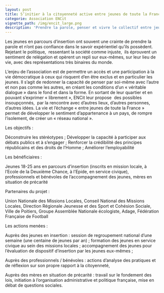 ```yaml
---
layout: post
title: S’initier à la citoyenneté active entre jeunes de toute la France
categorie: Association ENCit
vignette_path: /img/encit_large.png
description: 'Prendre la parole, penser et vivre le collectif entre jeunes pour développer le sentiment d’appartenance à un pays'
---
```


Les jeunes en parcours d’insertion ont souvent une crainte de prendre la parole et n’ont pas confiance dans le savoir exp&eacute;rientiel qu’ils poss&egrave;dent. Rejetant le politique,&nbsp; ressentant la soci&eacute;t&eacute; comme injuste,&nbsp; ils &eacute;prouvent un sentiment de rel&eacute;gation et op&egrave;rent un repli sur eux-m&ecirc;mes, sur leur lieu de vie, avec des repr&eacute;sentations tr&egrave;s binaires du monde.

L’enjeu de l’association est de permettre un acc&egrave;s et une participation &agrave; la vie d&eacute;mocratique &agrave; ceux qui risquent d’en &ecirc;tre exclus et en particulier les jeunes. Il s’agit de redonner la capacit&eacute; de penser par soi-m&ecirc;me avec l’autre et non pas comme les autres, en cr&eacute;ant les conditions d’un &laquo; v&eacute;ritable dialogue &raquo; dans le fond et dans la forme. En sortant de leur quartier et en pouvant s’exprimer &laquo; librement &raquo;, ENCit leur propose&nbsp; des possibles insoup&ccedil;onn&eacute;s,&nbsp; par la rencontre avec d’autres lieux, d’autres personnes, d’autres id&eacute;es. La vie et l’&eacute;change &laquo; entre jeunes de toute la France &raquo; permet de d&eacute;velopper le sentiment d’appartenance &agrave; un pays, de rompre l’isolement, de cr&eacute;er un &laquo; r&eacute;seau national &raquo;.

Les objectifs :

D&eacute;construire les st&eacute;r&eacute;otypes ; D&eacute;velopper la capacit&eacute; &agrave; participer aux d&eacute;bats publics et &agrave; s’engager ; Renforcer la cr&eacute;dibilit&eacute; des principes r&eacute;publicains et des droits de l’Homme ; Am&eacute;liorer l’employabilit&eacute;

Les b&eacute;n&eacute;ficiaires :

Jeunes 18-25 ans en parcours d’insertion (inscrits en mission locale, &agrave; l’Ecole de la Deuxi&egrave;me Chance, &agrave; l’Epide, en service civique), professionnels et b&eacute;n&eacute;voles de l’accompagnement des jeunes, m&egrave;res en situation de pr&eacute;carit&eacute;

Partenaires du projet :

Union Nationale des Missions Locales, Conseil National des Missions Locales, Direction R&eacute;gionale Jeunesse et des Sport et Coh&eacute;sion Sociale, Ville de Poitiers, Groupe Assembl&eacute;e Nationale &eacute;cologiste, Adage, F&eacute;d&eacute;ration Fran&ccedil;aise de Football

Les actions men&eacute;es :

Aupr&egrave;s des jeunes en insertion : session de regroupement national d’une semaine (une centaine de jeunes par an) ; formation des jeunes en service civique au sein des missions locales ; accompagnement des jeunes pour l’&eacute;valuation de dispositif d’insertion par les jeunes eux-m&ecirc;mes ;

Aupr&egrave;s des professionnels / b&eacute;n&eacute;voles : actions d’analyse des pratiques et de r&eacute;flexion sur son propre rapport &agrave; la citoyennet&eacute;,

Aupr&egrave;s des m&egrave;res en situation de pr&eacute;carit&eacute; : travail sur le fondement des lois, initiation &agrave; l’organisation administrative et politique fran&ccedil;aise, mise en d&eacute;bat de questions sociales.
